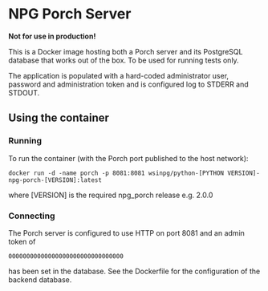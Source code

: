 # NPG Porch Server

**Not for use in production!**

This is a Docker image hosting both a Porch server and its PostgreSQL database
that works out of the box. To be used for running tests only.

The application is populated with a hard-coded administrator user, password and
administration token and is configured log to STDERR and STDOUT.

## Using the container
### Running

To run the container (with the Porch port published to the host network):

`docker run -d -name porch -p 8081:8081 wsinpg/python-[PYTHON VERSION]-npg-porch-[VERSION]:latest`

where [VERSION] is the required npg_porch release e.g. 2.0.0

### Connecting

The Porch server is configured to use HTTP on port 8081 and an admin token of

`00000000000000000000000000000000`

has been set in the database. See the Dockerfile for the configuration of the
backend database.

